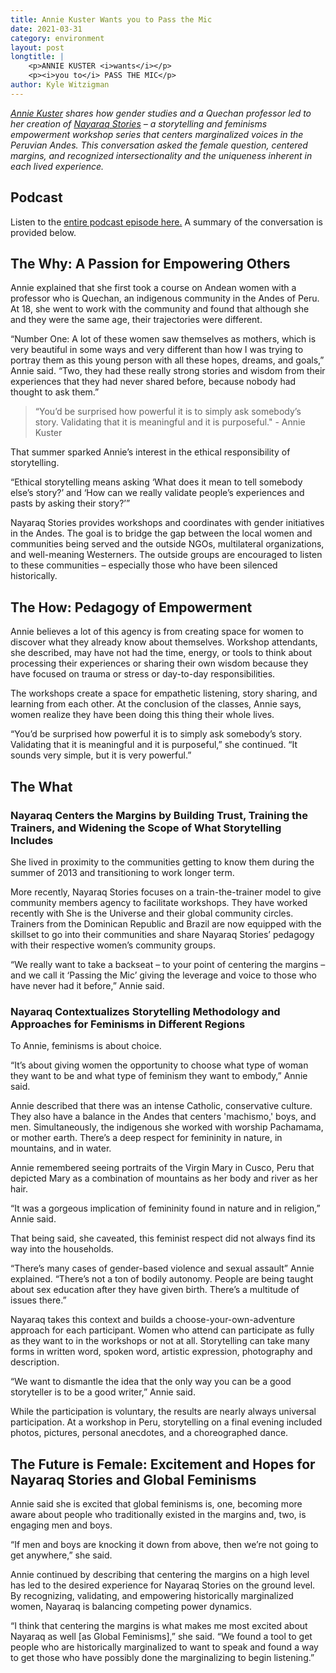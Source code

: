 ```yaml
---
title: Annie Kuster Wants you to Pass the Mic
date: 2021-03-31
category: environment
layout: post
longtitle: | 
    <p>ANNIE KUSTER <i>wants</i></p>
    <p><i>you to</i> PASS THE MIC</p>
author: Kyle Witzigman
---
```


<i>[Annie Kuster](https://www.linkedin.com/in/annie-kuster/) shares how gender studies and a Quechan professor led to her creation of [Nayaraq Stories](https://nayaraqstories.com/) – a storytelling and feminisms empowerment workshop series that centers marginalized voices in the Peruvian Andes. This conversation asked the female question, centered margins, and recognized intersectionality and the uniqueness inherent in each lived experience.</i>

## Podcast
Listen to the [entire podcast episode here.](https://drive.google.com/file/d/1FxMa_ABtjGqydvI36FQT4WF3JjSAxtN_/view?usp=sharing) A summary of the conversation is provided below.

## The Why: A Passion for Empowering Others
Annie explained that she first took a course on Andean women with a professor who is Quechan, an indigenous community in the Andes of Peru. At 18, she went to work with the community and found that although she and they were the same age, their trajectories were different.

“Number One: A lot of these women saw themselves as mothers, which is very beautiful in some ways and very different than how I was trying to portray them as this young person with all these hopes, dreams, and goals,” Annie said. “Two, they had these really strong stories and wisdom from their experiences that they had never shared before, because nobody had thought to ask them.”

> “You’d be surprised how powerful it is to 
simply ask somebody’s story. Validating that 
it is meaningful and it is purposeful." - Annie Kuster

That summer sparked Annie’s interest in the ethical responsibility of storytelling.

“Ethical storytelling means asking ‘What does it mean to tell somebody else’s story?’ and ‘How can we really validate people’s experiences and pasts by asking their story?’”

Nayaraq Stories provides workshops and coordinates with gender initiatives in the Andes. The goal is to bridge the gap between the local women and communities being served and the outside NGOs, multilateral organizations, and well-meaning Westerners. The outside groups are encouraged to listen to these communities – especially those who have been silenced historically.

## The How: Pedagogy of Empowerment
Annie believes a lot of this agency is from creating space for women to discover what they already know about themselves. Workshop attendants, she described, may have not had the time, energy, or tools to think about processing their experiences or sharing their own wisdom because they have focused on trauma or stress or day-to-day responsibilities.

The workshops create a space for empathetic listening, story sharing, and learning from each other. At the conclusion of the classes, Annie says, women realize they have been doing this thing their whole lives.

“You’d be surprised how powerful it is to simply ask somebody’s story. Validating that it is meaningful and it is purposeful,” she continued. “It sounds very simple, but it is very powerful.”

## The What
### Nayaraq Centers the Margins by Building Trust, Training the Trainers, and Widening the Scope of What Storytelling Includes
She lived in proximity to the communities getting to know them during the summer of 2013 and transitioning to work longer term.

More recently, Nayaraq Stories focuses on a train-the-trainer model to give community members agency to facilitate workshops. They have worked recently with She is the Universe and their global community circles. Trainers from the Dominican Republic and Brazil are now equipped with the skillset to go into their communities and share Nayaraq Stories’ pedagogy with their respective women’s community groups.

“We really want to take a backseat – to your point of centering the margins – and we call it ‘Passing the Mic’ giving the leverage and voice to those who have never had it before,” Annie said.

### Nayaraq Contextualizes Storytelling Methodology and Approaches for Feminisms in Different Regions
To Annie, feminisms is about choice.

“It’s about giving women the opportunity to choose what type of woman they want to be and what type of feminism they want to embody,” Annie said.

Annie described that there was an intense Catholic, conservative culture. They also have a balance in the Andes that centers 'machismo,' boys, and men. Simultaneously, the indigenous she worked with worship Pachamama, or mother earth. There’s a deep respect for femininity in nature, in mountains, and in water. 

Annie remembered seeing portraits of the Virgin Mary in Cusco, Peru that depicted Mary as a combination of mountains as her body and river as her hair.

“It was a gorgeous implication of femininity found in nature and in religion,” Annie said.

That being said, she caveated, this feminist respect did not always find its way into the households. 

“There’s many cases of gender-based violence and sexual assault” Annie explained. “There’s not a ton of bodily autonomy. People are being taught about sex education after they have given birth. There’s a multitude of issues there.”

Nayaraq takes this context and builds a choose-your-own-adventure approach for each participant. Women who attend can participate as fully as they want to in the workshops or not at all. Storytelling can take many forms in written word, spoken word, artistic expression, photography and description.

“We want to dismantle the idea that the only way you can be a good storyteller is to be a good writer,” Annie said.

While the participation is voluntary, the results are nearly always universal participation. At a workshop in Peru, storytelling on a final evening included photos, pictures, personal anecdotes, and a choreographed dance.

## The Future is Female: Excitement and Hopes for Nayaraq Stories and Global Feminisms
Annie said she is excited that global feminisms is, one, becoming more aware about people who traditionally existed in the margins and, two, is engaging men and boys. 

“If men and boys are knocking it down from above, then we’re not going to get anywhere,” she said.

Annie continued by describing that centering the margins on a high level has led to the desired experience for Nayaraq Stories on the ground level. By recognizing, validating, and empowering historically marginalized women, Nayaraq is balancing competing power dynamics.

“I think that centering the margins is what makes me most excited about Nayaraq as well [as Global Feminisms],” she said. “We found a tool to get people who are historically marginalized to want to speak and found a way to get those who have possibly done the marginalizing to begin listening.”
